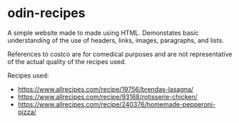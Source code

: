 # odin-recipes
A simple website made to made using HTML. Demonstates basic understanding of the use of headers, links, images, paragraphs, and lists.

References to costco are for comedical purposes and are not representative of the actual quality of the recipes used.

Recipes used:
  - https://www.allrecipes.com/recipe/19756/brendas-lasagna/
  - https://www.allrecipes.com/recipe/93168/rotisserie-chicken/
  - https://www.allrecipes.com/recipe/240376/homemade-pepperoni-pizza/